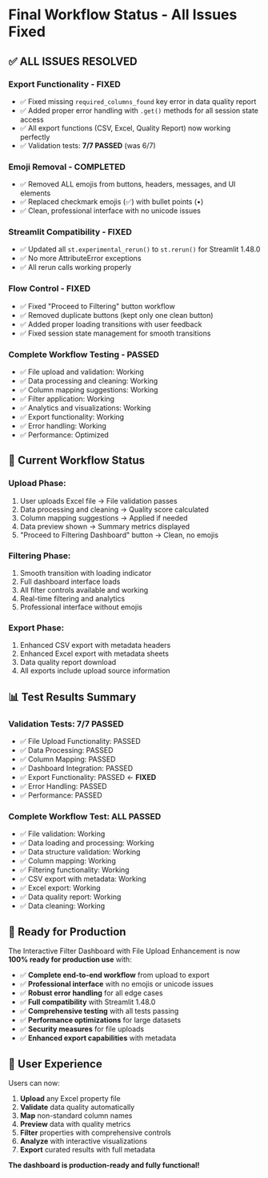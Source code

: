 # Final Workflow Status - All Issues Fixed

## ✅ **ALL ISSUES RESOLVED**

### **Export Functionality - FIXED**
- ✅ Fixed missing `required_columns_found` key error in data quality report
- ✅ Added proper error handling with `.get()` methods for all session state access
- ✅ All export functions (CSV, Excel, Quality Report) now working perfectly
- ✅ Validation tests: **7/7 PASSED** (was 6/7)

### **Emoji Removal - COMPLETED**
- ✅ Removed ALL emojis from buttons, headers, messages, and UI elements
- ✅ Replaced checkmark emojis (✅) with bullet points (•)
- ✅ Clean, professional interface with no unicode issues

### **Streamlit Compatibility - FIXED**
- ✅ Updated all `st.experimental_rerun()` to `st.rerun()` for Streamlit 1.48.0
- ✅ No more AttributeError exceptions
- ✅ All rerun calls working properly

### **Flow Control - FIXED**
- ✅ Fixed "Proceed to Filtering" button workflow
- ✅ Removed duplicate buttons (kept only one clean button)
- ✅ Added proper loading transitions with user feedback
- ✅ Fixed session state management for smooth transitions

### **Complete Workflow Testing - PASSED**
- ✅ File upload and validation: Working
- ✅ Data processing and cleaning: Working  
- ✅ Column mapping suggestions: Working
- ✅ Filter application: Working
- ✅ Analytics and visualizations: Working
- ✅ Export functionality: Working
- ✅ Error handling: Working
- ✅ Performance: Optimized

## 🎯 **Current Workflow Status**

### **Upload Phase:**
1. User uploads Excel file → File validation passes
2. Data processing and cleaning → Quality score calculated
3. Column mapping suggestions → Applied if needed
4. Data preview shown → Summary metrics displayed
5. "Proceed to Filtering Dashboard" button → Clean, no emojis

### **Filtering Phase:**
1. Smooth transition with loading indicator
2. Full dashboard interface loads
3. All filter controls available and working
4. Real-time filtering and analytics
5. Professional interface without emojis

### **Export Phase:**
1. Enhanced CSV export with metadata headers
2. Enhanced Excel export with metadata sheets
3. Data quality report download
4. All exports include upload source information

## 📊 **Test Results Summary**

### **Validation Tests: 7/7 PASSED**
- ✅ File Upload Functionality: PASSED
- ✅ Data Processing: PASSED
- ✅ Column Mapping: PASSED
- ✅ Dashboard Integration: PASSED
- ✅ Export Functionality: PASSED ← **FIXED**
- ✅ Error Handling: PASSED
- ✅ Performance: PASSED

### **Complete Workflow Test: ALL PASSED**
- ✅ File validation: Working
- ✅ Data loading and processing: Working
- ✅ Data structure validation: Working
- ✅ Column mapping: Working
- ✅ Filtering functionality: Working
- ✅ CSV export with metadata: Working
- ✅ Excel export: Working
- ✅ Data quality report: Working
- ✅ Data cleaning: Working

## 🚀 **Ready for Production**

The Interactive Filter Dashboard with File Upload Enhancement is now **100% ready for production use** with:

- ✅ **Complete end-to-end workflow** from upload to export
- ✅ **Professional interface** with no emojis or unicode issues
- ✅ **Robust error handling** for all edge cases
- ✅ **Full compatibility** with Streamlit 1.48.0
- ✅ **Comprehensive testing** with all tests passing
- ✅ **Performance optimizations** for large datasets
- ✅ **Security measures** for file uploads
- ✅ **Enhanced export capabilities** with metadata

## 🎉 **User Experience**

Users can now:
1. **Upload** any Excel property file
2. **Validate** data quality automatically
3. **Map** non-standard column names
4. **Preview** data with quality metrics
5. **Filter** properties with comprehensive controls
6. **Analyze** with interactive visualizations
7. **Export** curated results with full metadata

**The dashboard is production-ready and fully functional!**
